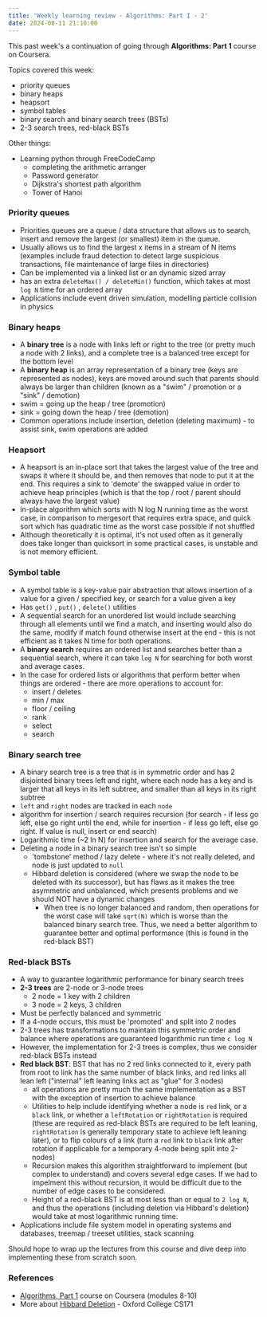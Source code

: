 ```yaml
---
title: 'Weekly learning review - Algorithms: Part I - 2'
date: 2024-08-11 21:10:00
---
```


This past week's a continuation of going through **Algorithms: Part 1** course on Coursera.

Topics covered this week:

- priority queues
- binary heaps
- heapsort
- symbol tables
- binary search and binary search trees (BSTs)
- 2-3 search trees, red-black BSTs

Other things:

- Learning python through FreeCodeCamp
  - completing the arithmetic arranger
  - Password generator
  - Dijkstra's shortest path algorithm
  - Tower of Hanoi

### Priority queues

- Priorities queues are a queue / data structure that allows us to search, insert and remove the largest (or smallest) item in the queue.
- Usually allows us to find the largest x items in a stream of N items (examples include fraud detection to detect large suspicious transactions, file maintenance of large files in directories)
- Can be implemented via a linked list or an dynamic sized array
- has an extra `deleteMax() / deleteMin()` function, which takes at most `log N` time for an ordered array
- Applications include event driven simulation, modelling particle collision in physics

### Binary heaps

- A **binary tree** is a node with links left or right to the tree (or pretty much a node with 2 links), and a complete tree is a balanced tree except for the bottom level
- A **binary heap** is an array representation of a binary tree (keys are represented as nodes), keys are moved around such that parents should always be larger than children (known as a "swim" / promotion or a "sink" / demotion)
- swim = going up the heap / tree (promotion)
- sink = going down the heap / tree (demotion)
- Common operations include insertion, deletion (deleting maximum) - to assist sink, swim operations are added

### Heapsort

- A heapsort is an in-place sort that takes the largest value of the tree and swaps it where it should be, and then removes that node to put it at the end. This requires a sink to 'demote' the swapped value in order to achieve heap principles (which is that the top / root / parent should always have the largest value)
- in-place algorithm which sorts with N log N running time as the worst case, in comparison to mergesort that requires extra space, and quick sort which has quadratic time as the worst case possible if not shuffled
- Although theoretically it is optimal, it's not used often as it generally does take longer than quicksort in some practical cases, is unstable and is not memory efficient.

### Symbol table

- A symbol table is a key-value pair abstraction that allows insertion of a value for a given / specified key, or search for a value given a key
- Has `get()` , `put()` , `delete()` utilities
- A sequential search for an unordered list would include searching through all elements until we find a match, and inserting would also do the same, modify if match found otherwise insert at the end - this is not efficient as it takes N time for both operations.
- A **binary search** requires an ordered list and searches better than a sequential search, where it can take `log N` for searching for both worst and average cases.
- In the case for ordered lists or algorithms that perform better when things are ordered - there are more operations to account for:
  - insert / deletes
  - min / max
  - floor / ceiling
  - rank
  - select
  - search

### Binary search tree

- A binary search tree is a tree that is in symmetric order and has 2 disjointed binary trees left and right, where each node has a key and is larger that all keys in its left subtree, and smaller than all keys in its right subtree
- `left` and `right` nodes are tracked in each `node`
- algorithm for insertion / search requires recursion (for search - if less go left, else go right until the end, while for insertion - if less go left, else go right. If value is null, insert or end search)
- Logarithmic time (~2 ln N) for insertion and search for the average case.
- Deleting a node in a binary search tree isn't so simple
  - 'tombstone' method / lazy delete - where it's not really deleted, and node is just updated to `null`
  - Hibbard deletion is considered (where we swap the node to be deleted with its successor), but has flaws as it makes the tree asymmetric and unbalanced, which presents problems and we should NOT have a dynamic changes
    - When tree is no longer balanced and random, then operations for the worst case will take `sqrt(N)` which is worse than the balanced binary search tree. Thus, we need a better algorithm to guarantee better and optimal performance (this is found in the red-black BST)

### Red-black BSTs

- A way to guarantee logarithmic performance for binary search trees
- **2-3 trees** are 2-node or 3-node trees
  - 2 node = 1 key with 2 children
  - 3 node = 2 keys, 3 children
- Must be perfectly balanced and symmetric
- If a 4-node occurs, this must be 'promoted' and split into 2 nodes
- 2-3 trees has transformations to maintain this symmetric order and balance where operations are guaranteed logarithmic run time `c log N`
- However, the implementation for 2-3 trees is complex, thus we consider red-black BSTs instead
- **Red black BST**: BST that has no 2 red links connected to it, every path from root to link has the same number of black links, and red links all lean left ("internal" left leaning links act as "glue" for 3 nodes)
  - all operations are pretty much the same implementation as a BST with the exception of insertion to achieve balance
  - Utilities to help include identifying whether a node is `red` link, or a `black` link, or whether a `leftRotation` or `rightRotation` is required (these are required as red-black BSTs are required to be left leaning, `rightRotation` is generally temporary state to achieve left leaning later), or to flip colours of a link (turn a `red` link to `black` link after rotation if applicable for a temporary 4-node being split into 2-nodes)
  - Recursion makes this algorithm straightforward to implement (but complex to understand) and covers several edge cases. If we had to impelment this without recursion, it would be difficult due to the number of edge cases to be considered.
  - Height of a red-black BST is at most less than or equal to `2 log N`, and thus the operations (including deletion via Hibbard's deletion) would take at most logarithmic running time.
- Applications include file system model in operating systems and databases, treemap / treeset utilities, stack scanning

Should hope to wrap up the lectures from this course and dive deep into implementing these from scratch soon.

### References

- [Algorithms, Part 1](https://www.coursera.org/learn/algorithms-part1) course on Coursera (modules 8-10)
- More about [Hibbard Deletion](https://mathcenter.oxford.emory.edu/site/cs171/hibbardDeletion/) - Oxford College CS171
